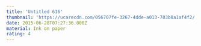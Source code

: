 ```yaml
---
title: 'Untitled 616'
thumbnail: 'https://ucarecdn.com/056707fe-3267-4dde-a013-783b8a1af4f2/'
date: 2015-06-28T07:27:36.000Z
material: Ink on paper
rating: 4
---
```

